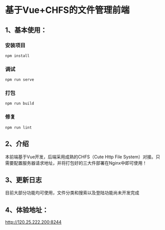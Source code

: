 # 基于Vue+CHFS的文件管理前端

## 1、基本使用：

### 安装项目
```
npm install
```

### 调试
```
npm run serve
```

### 打包
```
npm run build
```

### 修复
```
npm run lint
```

## 2、介绍

本前端基于Vue开发，后端采用成熟的CHFS（Cute Http File System）对接。只需要配置服务器请求地址，并将打包好的三大件部署在Nginx中即可使用！

## 3、更新日志

目前大部分功能均可使用，文件分类和搜索以及登陆功能尚未开发完成

## 4、体验地址：

http://120.25.222.200:8244

